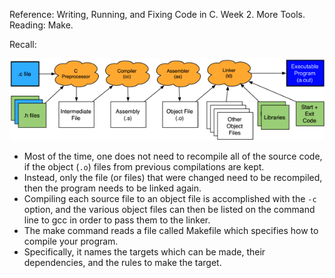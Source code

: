 Reference: Writing, Running, and Fixing Code in C. Week 2. More Tools. Reading: Make.

Recall:

![compilation-process](images/compilation-process.png)

- Most of the time, one does not need to recompile all of the source code, if the object (`.o`) files from previous compilations are kept.
- Instead, only the file (or files) that were changed need to be recompiled, then the program needs to be linked again.
- Compiling each source file to an object file is accomplished with the `-c` option, and the various object files can then be listed on the command line to gcc in order to pass them to the linker.
- The make command reads a file called Makefile which specifies how to compile your program.
- Specifically, it names the targets which can be made, their dependencies, and the rules to make the target.